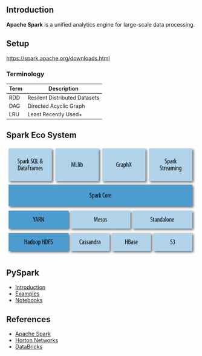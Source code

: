 ## Introduction

**Apache Spark** is a unified analytics engine for large-scale data processing.

## Setup
https://spark.apache.org/downloads.html


### Terminology

|Term |Description|
|-----|-----------|
|RDD  |Resilent Distributed Datasets|
|DAG  |Directed Acyclic Graph|
|LRU  |Least Recently Used+|

## Spark Eco System
![img](spark_eco.png)

## PySpark
- [Introduction](introduction.md)
- [Examples](examples/)
- [Notebooks](notebooks/)

## References 
- [Apache Spark](https://spark.apache.org/)
- [Horton Networks](https://hortonworks.com/apache/spark/)
- [DataBricks](https://databricks.com/)
